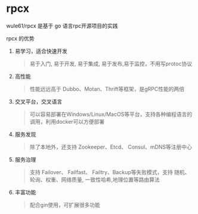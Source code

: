 # rpcx

wule61/rpcx 是基于 go 语言rpc开源项目的实践

rpcx 的优势

1.  易学习，适合快速开发

    > 易于入门, 易于开发, 易于集成, 易于发布,易于监控，不用写protoc协议

2.  高性能

    > 性能远远高于 Dubbo、Motan、Thrift等框架，是gRPC性能的两倍

3.  交叉平台，交叉语言

    > 可以容易部署在Windows/Linux/MacOS等平台，支持各种编程语言的调用，利用docker可以方便部署

4.  服务发现

    > 除了本地外，还支持 Zookeeper、Etcd、 Consul、mDNS等注册中心

5.  服务治理

    > 支持 Failover、 Failfast、 Failtry、Backup等失败模式，支持 随机、 轮询、权重、网络质量, 一致性哈希,地理位置等路由算法

6.  丰富功能

    > 配合gin使用，可扩展很多功能

